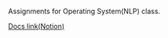 Assignments for Operating System(NLP) class.

[Docs link(Notion)](https://tabby-occupation-e36.notion.site/os-projects-docs-jinsoo)
